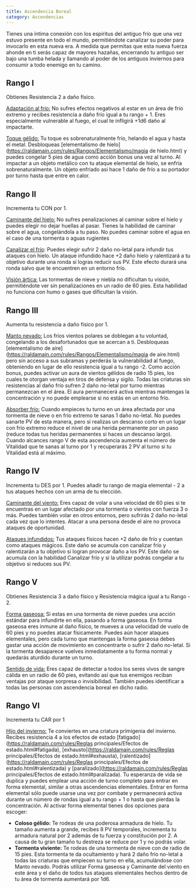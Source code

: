 ```yaml
---
title: Ascendencia Boreal
category: Ascendencias
---
```


Tienes una íntima conexión con los espíritus del antiguo frío que una vez estuvo presente en todo el mundo, permitiéndote canalizar su poder para invocarlo en esta nueva era. A medida que permitas que esta nueva fuerza ahonde en ti serás capaz de mayores hazañas, encerrando tu antiguo ser bajo una tumba helada y llamando al poder de los antiguos inviernos para consumir a todo enemigo en tu camino.

## Rango I

Obtienes Resistencia 2 a daño físico.

<u>Adaptación al frío:</u> No sufres efectos negativos al estar en un área de frio extremo y recibes resistencia a daño frío igual a tu rango + 1. Eres especialmente vulnerable al fuego, el cual te infligirá +1d6 daño al impactarte.

<u>Toque gélido:</u> Tu toque es sobrenaturalmente frío, helando el agua y hasta el metal. Desbloqueas [elementalismo de hielo](https://raldamain.com/rules/Rangos/Elementalismo/magia de hielo.html) y puedes congelar 5 pies de agua como acción bonus una vez al turno. Al impactar a un objeto metálico con tu ataque elemental de hielo, se enfría sobrenaturalmente. Un objeto enfriado así hace 1 daño de frío a su portador por turno hasta que entre en calor.

## Rango II

Incrementa tu CON por 1.

<u>Caminante del hielo:</u> No sufres penalizaciones al caminar sobre el hielo y puedes elegir no dejar huellas al pasar. Tienes la habilidad de caminar sobre el agua, congelándola a tu paso. No puedes caminar sobre el agua en el caso de una tormenta o aguas rugientes

<u>Canalizar el frío</u>: Puedes elegir sufrir 2 daño no-letal para infundir tus ataques con hielo. Un ataque infundido hace +2 daño hielo y ralentizará a tu objetivo durante una ronda si logras reducir sus PV. Este efecto durará una ronda salvo que te encuentren en un entorno frío.

<u>Visión ártica:</u> Las tormentas de nieve y niebla no dificultan tu visión, permitiéndote ver sin penalizaciones en un radio de 60 pies. Esta habilidad no funciona con humo o gases que dificultan la visión.

## Rango III

Aumenta tu resistencia a daño físico por 1.

<u>Manto nevado:</u> Los fríos vientos polares se doblegan a tu voluntad, congelando a los desafortunados que se acercan a ti. Desbloqueas [elementalismo de aire](https://raldamain.com/rules/Rangos/Elementalismo/magia de aire.html) pero sin acceso a sus subramas y perderás la vulnerabilidad al fuego, obteniendo en lugar de ello resistencia igual a tu rango -2. Como acción bonus, puedes activar un aura de vientos gélidos de radio 15 pies, los cuales te otorgan ventaja en tiros de defensa y sigilo. Todas las criaturas sin resistencias al daño frío sufren 2 daño no-letal por turno mientras permanezcan en el área. El aura permanecerá activa mientras mantengas la concentración y no puede emplearse si no estás en un entorno frío.

<u>Absorber frío:</u> Cuando empieces tu turno en un área afectada por una tormenta de nieve o en frío extremo te sanas 1 daño no-letal. No puedes sanarte PV de esta manera, pero si realizas un descanso corto en un lugar con frío extremo reduce el nivel de una herida permanente por un paso (reduce todas tus heridas permanentes si haces un descanso largo). Cuando alcances rango V de esta ascendencia aumenta el número de Vitalidad que te sanas al turno por 1 y recuperarás 2 PV al turno si tu Vitalidad está al máximo.

## Rango IV

Incrementa tu DES por 1. Puedes añadir tu rango de magia elemental - 2 a tus ataques hechos con un arma de tu elección.

<u>Caminante del viento:</u> Eres capaz de volar a una velocidad de 60 pies si te encuentras en un lugar afectado por una tormenta o vientos con fuerza 3 o más. Puedes también volar en otros entornos, pero sufrirás 2 daño no-letal cada vez que lo intentes. Atacar a una persona desde el aire no provoca ataques de oportunidad.

<u>Ataques infundidos:</u> Tus ataques físicos hacen +2 daño de frío y cuentan como ataques mágicos. Este daño se acumula con canalizar frío y ralentizarán a tu objetivo si logran provocar daño a los PV. Este daño se acumula con la habilidad Canalizar frío y si la utilizar podrás congelar a tu objetivo si reduces sus PV. 

## Rango V

Obtienes Resistencia 3 a daño físico y Resistencia mágica igual a tu Rango - 2.

<u>Forma gaseosa:</u> Si estas en una tormenta de nieve puedes una acción estándar para infundirte en ella, pasando a forma gaseosa. En forma gaseosa eres inmune al daño físico, te mueves a una velocidad de vuelo de 60 pies y no puedes atacar físicamente. Puedes aún hacer ataques elementales, pero cada turno que mantengas la forma gaseosa debes gastar una acción de movimiento en concentrarte o sufrir 2 daño no-letal. Si la tormenta desaparece vuelves inmediatamente a tu forma normal y quedarás aturdido durante un turno.

<u>Sentido de vida:</u> Eres capaz de detectar a todos los seres vivos de sangre cálida en un radio de 60 pies, evitando así que tus enemigos reciban ventajas por ataque sorpresa o invisibilidad. También puedes identificar a todas las personas con ascendencia boreal en dicho radio.

## Rango VI

Incrementa tu CAR por 1

<u>Hijo del invierno:</u> Te conviertes en una criatura primigenia del invierno. Recibes resistencia 4 a los efectos de estado [fatigado](https://raldamain.com/rules/Reglas principales/Efectos de estado.html#fatigada), [exhausto](https://raldamain.com/rules/Reglas principales/Efectos de estado.html#exhausta), [ralentizado](https://raldamain.com/rules/Reglas principales/Efectos de estado.html#ralentizada) y [paralizado](https://raldamain.com/rules/Reglas principales/Efectos de estado.html#paralizada). Tu esperanza de vida se duplica y puedes emplear una acción de turno completo para entrar en forma elemental, similar a otras ascendencias elementales. Entrar en forma elemental sólo puede usarse una vez por combate y permanecerá activa durante un número de rondas igual a tu rango + 1 o hasta que pierdas la concentración. Al activar forma elemental tienes dos opciones para escoger:

- **Coloso gélido:** Te rodeas de una poderosa armadura de hielo. Tu tamaño aumenta a grande, recibes 8 PV temporales, incrementa tu armadura natural por 2 además de tu fuerza y constitución por 2. A causa de tu gran tamaño tu destreza se reduce por 1 y no podrás volar.
- **Tormenta viviente:** Te rodeas de una tormenta de nieve con de radio de 15 pies. Esta tormenta te da ocultamiento y hará 2 daño frío no-letal a todas las criaturas que empiecen su turno en ella, acumulándose con Manto nevado. Podrás utilizar Forma gaseosa y Caminante del viento en este área y el daño de todos tus ataques elementales hechos dentro de tu área de tormenta aumentará por 1d6.